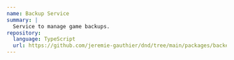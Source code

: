 ```yaml
---
name: Backup Service
summary: |
  Service to manage game backups.
repository:
  language: TypeScript
  url: https://github.com/jeremie-gauthier/dnd/tree/main/packages/backend/src/game/services/backup
---
```


<NodeGraph />
